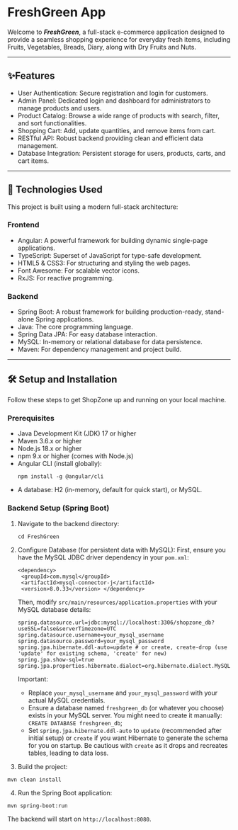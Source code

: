 # FreshGreen App

Welcome to ***FreshGreen***, a full-stack e-commerce application designed to provide a seamless shopping experience for everyday fresh items, including Fruits, 
Vegetables, Breads, Diary, along with Dry Fruits and Nuts.

----

## ✨Features

* User Authentication: Secure registration and login for customers.
* Admin Panel: Dedicated login and dashboard for administrators to manage products and users.
* Product Catalog: Browse a wide range of products with search, filter, and sort functionalities.
* Shopping Cart: Add, update quantities, and remove items from cart.
* RESTful API: Robust backend providing clean and efficient data management.
* Database Integration: Persistent storage for users, products, carts, and cart items.

----

## 🚀 Technologies Used

This project is built using a modern full-stack architecture:

### Frontend
* Angular: A powerful framework for building dynamic single-page applications.
* TypeScript: Superset of JavaScript for type-safe development.
* HTML5 & CSS3: For structuring and styling the web pages.
* Font Awesome: For scalable vector icons.
* RxJS: For reactive programming.

### Backend
* Spring Boot: A robust framework for building production-ready, stand-alone Spring applications.
* Java: The core programming language.
* Spring Data JPA: For easy database interaction.
* MySQL: In-memory or relational database for data persistence.
* Maven: For dependency management and project build.

----

## 🛠️ Setup and Installation

Follow these steps to get ShopZone up and running on your local machine.

### Prerequisites
* Java Development Kit (JDK) 17 or higher
* Maven 3.6.x or higher
* Node.js 18.x or higher
* npm 9.x or higher (comes with Node.js)
* Angular CLI (install globally):
  ```
  npm install -g @angular/cli
  ```
* A database: H2 (in-memory, default for quick start), or MySQL.

### Backend Setup (Spring Boot)
1. Navigate to the backend directory:
   ```
   cd FreshGreen
   ```
2. Configure Database (for persistent data with MySQL): First, ensure you have the MySQL JDBC driver dependency in your ```pom.xml```:
   ```
   <dependency>
    <groupId>com.mysql</groupId>
    <artifactId>mysql-connector-j</artifactId>
    <version>8.0.33</version> </dependency>
   ```
   Then, modify ```src/main/resources/application.properties``` with your MySQL database details:
   ```
   spring.datasource.url=jdbc:mysql://localhost:3306/shopzone_db?useSSL=false&serverTimezone=UTC
   spring.datasource.username=your_mysql_username
   spring.datasource.password=your_mysql_password
   spring.jpa.hibernate.ddl-auto=update # or create, create-drop (use 'update' for existing schema, 'create' for new)
   spring.jpa.show-sql=true
   spring.jpa.properties.hibernate.dialect=org.hibernate.dialect.MySQLDialect
   ```
   Important:
    - Replace ```your_mysql_username``` and ```your_mysql_password``` with your actual MySQL credentials.
    - Ensure a database named ```freshgreen_db``` (or whatever you choose) exists in your MySQL server. You might need to create it manually: ```CREATE DATABASE freshgreen_db```;
    - Set ```spring.jpa.hibernate.ddl-auto``` to ```update``` (recommended after initial setup) or ```create``` if you want Hibernate to generate the schema for you on startup. Be cautious with ```create``` as it drops and recreates tables, leading to data loss.

3. Build the project:
  ```
  mvn clean install
  ```
4. Run the Spring Boot application:
  ```
mvn spring-boot:run
  ```
The backend will start on ```http://localhost:8080```.

